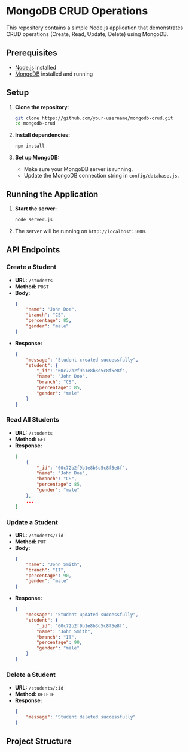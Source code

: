 # MongoDB CRUD Operations

This repository contains a simple Node.js application that demonstrates CRUD operations (Create, Read, Update, Delete) using MongoDB.

## Prerequisites

- [Node.js](https://nodejs.org/) installed
- [MongoDB](https://www.mongodb.com/) installed and running

## Setup

1. **Clone the repository:**
    ```sh
    git clone https://github.com/your-username/mongodb-crud.git
    cd mongodb-crud
    ```

2. **Install dependencies:**
    ```sh
    npm install
    ```

3. **Set up MongoDB:**
    - Make sure your MongoDB server is running.
    - Update the MongoDB connection string in `config/database.js`.

## Running the Application

1. **Start the server:**
    ```sh
    node server.js
    ```

2. The server will be running on `http://localhost:3000`.

## API Endpoints

### Create a Student

- **URL:** `/students`
- **Method:** `POST`
- **Body:**
    ```json
    {
        "name": "John Doe",
        "branch": "CS",
        "percentage": 85,
        "gender": "male"
    }
    ```
- **Response:**
    ```json
    {
        "message": "Student created successfully",
        "student": {
            "_id": "60c72b2f9b1e8b3d5c8f5e8f",
            "name": "John Doe",
            "branch": "CS",
            "percentage": 85,
            "gender": "male"
        }
    }
    ```

### Read All Students

- **URL:** `/students`
- **Method:** `GET`
- **Response:**
    ```json
    [
        {
            "_id": "60c72b2f9b1e8b3d5c8f5e8f",
            "name": "John Doe",
            "branch": "CS",
            "percentage": 85,
            "gender": "male"
        },
        ...
    ]
    ```

### Update a Student

- **URL:** `/students/:id`
- **Method:** `PUT`
- **Body:**
    ```json
    {
        "name": "John Smith",
        "branch": "IT",
        "percentage": 90,
        "gender": "male"
    }
    ```
- **Response:**
    ```json
    {
        "message": "Student updated successfully",
        "student": {
            "_id": "60c72b2f9b1e8b3d5c8f5e8f",
            "name": "John Smith",
            "branch": "IT",
            "percentage": 90,
            "gender": "male"
        }
    }
    ```

### Delete a Student

- **URL:** `/students/:id`
- **Method:** `DELETE`
- **Response:**
    ```json
    {
        "message": "Student deleted successfully"
    }
    ```

## Project Structure

